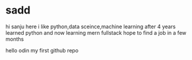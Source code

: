 # sadd

hi sanju here
i like python,data sceince,machine learning
after 4 years
learned python and now learning mern fullstack hope to find a job in a few months

hello odin
my first github repo
